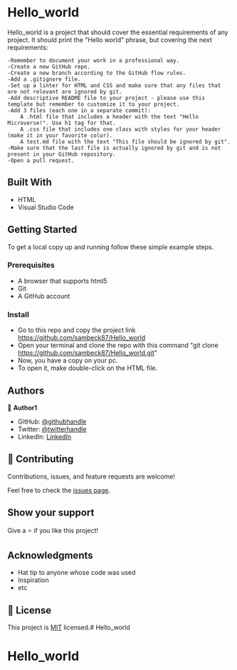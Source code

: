 # Hello_world

Hello_world is a project that should cover the essential requirements of any project. It should print the "Hello world" phrase, but covering the next requirements:

    -Remember to document your work in a professional way.
    -Create a new GitHub repo.
    -Create a new branch according to the GitHub flow rules.
    -Add a .gitignore file.
    -Set up a linter for HTML and CSS and make sure that any files that are not relevant are ignored by git.
    -Add descriptive README file to your project - please use this template but remember to customize it to your project.
    -Add 3 files (each one in a separate commit):
        A .html file that includes a header with the text "Hello Microverse!". Use h1 tag for that.
        A .css file that includes one class with styles for your header (make it in your favorite color).
        A test.md file with the text "This file should be ignored by git".
    -Make sure that the last file is actually ignored by git and is not present in your GitHub repository.
    -Open a pull request.



## Built With

- HTML
- Visual Studio Code


## Getting Started

To get a local copy up and running follow these simple example steps.

### Prerequisites
- A browser that supports html5
- Git 
- A GitHub account

### Install
- Go to this repo and copy the project link
        https://github.com/sambeck87/Hello_world
- Open your terminal and clone the repo with this command "git clone https://github.com/sambeck87/Hello_world.git"
- Now, you have a copy on your pc. 
- To open it, make double-click on the HTML file.


## Authors

👤 **Author1**

- GitHub: [@githubhandle](https://github.com/sambeck87)
- Twitter: [@twitterhandle](https://twitter.com/sambeck4488)
- LinkedIn: [LinkedIn](https://www.linkedin.com/in/sandro-israel-hern%C3%A1ndez-zamora-899386a4/)

## 🤝 Contributing

Contributions, issues, and feature requests are welcome!

Feel free to check the [issues page](../../issues/).

## Show your support

Give a ⭐️ if you like this project!

## Acknowledgments

- Hat tip to anyone whose code was used
- Inspiration
- etc

## 📝 License

This project is [MIT](./LICENSE) licensed.# Hello_world
# Hello_world